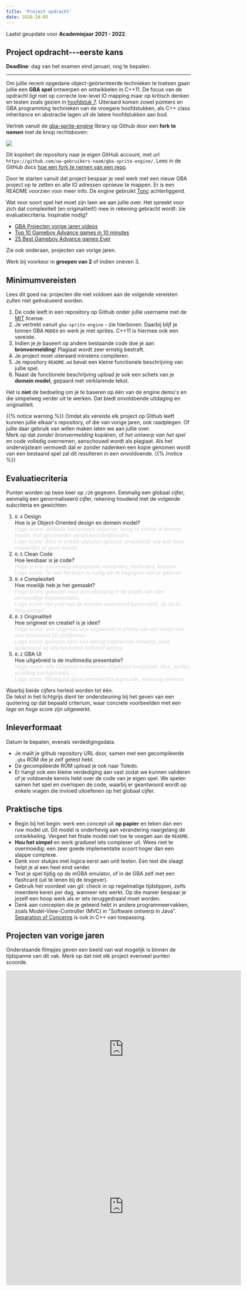 ```yaml
---
title: 'Project opdracht'
date: 2020-10-05
---
```


Laatst geupdate voor **Academiejaar 2021 - 2022**.

## Project opdracht---eerste kans

**Deadline**: dag van het examen eind januari, nog te bepalen.

---

Om jullie recent opgedane object-geörienteerde technieken te toetsen gaan jullie een **GBA spel** ontwerpen en ontwikkelen in C++11. De focus van de opdracht ligt niet op correcte low-level IO mapping maar op kritisch denken en testen zoals gezien in [hoofdstuk 7](/cpp/labo-7). Uiteraard komen zowel pointers en GBA programming technieken van de vroegere hoofdstukken, als C++ class inheritance en abstractie lagen uit de latere hoofdstukken aan bod. 

Vertrek vanuit de [gba-sprite-engine](https://github.com/wgroeneveld/gba-sprite-engine/) library op <i class="fab fa-github-square"></i> Github door een <i class='fa fa-code-fork'></i> **fork te nemen** met de knop rechtsboven:

![](/img/fork_button.jpg)

Dit kopiëert de repository naar je eigen GitHub account, met url `https://github.com/uw-gebruikers-naam/gba-sprite-engine/`. Lees in de GitHub docs [hoe een fork te nemen van een repo](https://docs.github.com/en/get-started/quickstart/fork-a-repo).

Door te starten vanuit dat project bespaar je veel werk met een nieuw GBA project op te zetten en alle IO adressen opnieuw te mappen. Er is een README voorzien voor meer info. De engine gebruikt [Tonc](https://www.coranac.com/tonc/text/toc.htm) achterliggend. 

Wat voor soort spel het moet zijn laen we aan jullie over. Het spreekt voor zich dat complexiteit (en originaliteit!) mee in rekening gebracht wordt: zie evaluatiecriteria. Inspiratie nodig? 

* [GBA Projecten vorige jaren videos](/cpp-course/hoorcolleges/)
* [Top 10 Gameboy Advance games in 10 minutes](https://www.youtube.com/watch?v=2-R-F-A48FI)
* [25 Best Gameboy Advance games Ever](http://www.denofgeek.com/us/games/game-boy-advance/256070/25-best-game-boy-advance-games-ever)

Zie ook onderaan, projecten van vorige jaren.

Werk bij voorkeur in **groepen van 2** of indien oneven 3. 


## Minimumvereisten

Lees dit goed na: projecten die niet voldoen aan de volgende vereisten zullen niet geëvalueerd worden. 

1. De code leeft in een repository op Github onder jullie username met de [MIT](https://help.github.com/articles/licensing-a-repository/#disclaimer) license. 
2. Je vertrekt vanuit `gba-sprite-engine` - zie hierboven. Daarbij blijf je binnen GBA `MODE0` en werk je met sprites. C++11 is hiermee ook een vereiste.
3. Indien je je baseert op andere bestaande code doe je aan **bronvermelding**! Plagiaat wordt zeer ernstig bestraft. 
4. Je project moet uiteraard minstens compileren.
5. Je repository `README.md` bevat een kleine functionele beschrijving van jullie spel.
6. Naast de functionele beschrijving upload je ook een schets van je **domein model**, gepaard met verklarende tekst. 

Het is **niet** de bedoeling om je te baseren op één van de engine demo's en die simpelweg verder uit te werken. Dat biedt onvoldoende uitdaging en originaliteit. 

{{% notice warning %}}
Omdat als vereiste elk project op Github leeft kunnen jullie elkaar's repository, of die van vorige jaren, ook raadplegen. Of jullie daar gebruik van willen maken laten we aan jullie over. <br/>Merk op dat _zonder bronvermelding_ kopiëren, of _het ontwerp van het spel_ en code volledig overnemen, aanschouwd wordt als plagiaat. Als het onderwijsteam vermoedt dat er zonder nadenken een kopie genomen wordt van een bestaand spel zal dit resulteren in een onvoldoende.
{{% /notice %}}

## Evaluatiecriteria

Punten worden op twee keer op `/20` gegeven. Eenmalig een globaal cijfer, eenmalig een genormaliseerd cijfer, rekening houdend met de volgende subcriteria en gewichten:

1. `O.4` Design<br/>
Hoe is je Object-Oriented design en domein model?<br/>
<span style="color: lightgrey; font-style: italic;">Hoge score: duidelijk herkenbare objecten, terug te vinden in domein model, met gescheiden verantwoordelijkheden.<br/>Lage score: Alles in enkele objecten gestopt, onduidelijk wie wat doet, nauwelijks of geen model. </span>
2. `O.5` Clean Code<br/>
Hoe leesbaar is je code?<br/>
<span style="color: lightgrey; font-style: italic;">Hoge score: eenvoudig begrijpbare variabelen, methodes, klassen. <br/>Lage score: Te veel herlezen is nodig om te begrijpen wat er gebeurt.</span>
4. `0.4` Complexiteit <br/>
Hoe moeilijk heb je het gemaakt?<br/>
<span style="color: lightgrey; font-style: italic;">Hoge score: gekozen voor een uitdaging in de plaats van een eenvoudige implementatie. <br/>Lage score: Het pad met de kleinste weerstand bewandeld, de lat te laag gelegd.</span>
5. `0.3` Originaliteit <br/>
Hoe origineel en creatief is je idee?<br/>
<span style="color: lightgrey; font-style: italic;">Hoge score: een origineel idee uitgewerkt in plaats van een kloon van een standaard 2D platformer.<br/>Lage score: gekozen voor een weinig inspirerend ontwerp, alles gebaseerd op iets bestaand inclusief sprites. </span>
6. `0.2` GBA UI <br/>
Hoe uitgebreid is de multimedia presentatie?<br/>
<span style="color: lightgrey; font-style: italic;">Hoge score: alle UI/geluid technieken uitgebreid toegepast: tiles, sprites, scrolling backgrounds, ...<br/>Lage score: Weinig tot geen animatie/backgrounds, eentonig ontwerp. </span>

Waarbij beide cijfers herleid worden tot één.<br/>
De tekst in het lichtgrijs dient ter ondersteuning bij het geven van een quotering op dat bepaald criterium, waar concrete voorbeelden met een _lage_ en _hoge_ score zijn uitgewerkt. 

## Inleverformaat

Datum te bepalen, evenals verdedigingsdata.

* Je mailt je github repository URL door, samen met een gecompileerde `.gba` ROM die je zelf getest hebt. 
* De gecompileerde ROM upload je ook naar Toledo.
* Er hangt ook een kleine verdediging aan vast zodat we kunnen valideren of je voldoende kennis hebt over de code van je eigen spel. We spelen samen het spel en overlopen de code, waarbij er geantwoord wordt op enkele vragen die invloed uitoefenen op het globaal cijfer. 

## Praktische tips

* Begin bij het begin: werk een concept uit **op papier** en teken dan een ruw model uit. Dit model is onderhevig aan verandering naargelang de ontwikkeling. Vergeet het finale model niet toe te voegen aan de `README`.
* **Hou het simpel** en werk gradueel iets complexer uit. Wees niet te overmoedig: een zeer goede implementatie scoort hoger dan een slappe complexe.
* Denk voor stukjes met logica eerst aan unit testen. Een test die slaagt helpt je al een heel eind verder. 
* Test je spel tijdig op de mGBA emulator, of in de GBA zelf met een flashcard (uit te lenen bij de lesgever). 
* Gebruik het voordeel van git: check in op regelmatige tijdstippen, zelfs meerdere keren per dag, wanneer iets werkt. Op die manier bespaar je jezelf een hoop werk als er iets teruggedraaid moet worden. 
* Denk aan concepten die je geleerd hebt in andere programmeervakken, zoals Model-View-Controller (MVC) in "Software ontwerp in Java". [Separation of Concerns](https://en.wikipedia.org/wiki/Separation_of_concerns) is ook in C++ van toepassing. 

## Projecten van vorige jaren

Onderstaande filmpjes geven een beeld van wat mogelijk is binnen de tijdspanne van dit vak. Merk op dat niet elk project evenveel punten scoorde. 

<iframe title="vimeo-player" src="https://player.vimeo.com/video/392922578" width="640" height="428" frameborder="0" allowfullscreen></iframe>

<iframe title="vimeo-player" src="https://player.vimeo.com/video/314203871" width="640" height="428" frameborder="0" allowfullscreen></iframe>

